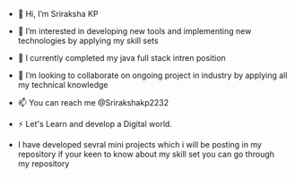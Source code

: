 - 👋 Hi, I’m Sriraksha KP
- 👀 I’m interested in developing new tools and implementing new technologies by applying my skill sets
- 🌱 I currently completed my java full stack intren position
- 💞 I’m looking to collaborate on ongoing project in industry by applying all my technical knowledge
- 📫 You can reach me @Srirakshakp2232
- ⚡ Let's Learn and develop a Digital world.

- I have developed sevral mini projects which i will be posting in my repository if your keen to know about my skill set you can go through my repository
  
